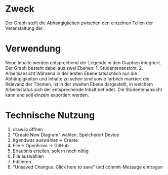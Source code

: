 # Zweck
Der Graph stellt die Abhängigkeiten zwischen den einzelnen Teilen der Veranstaltung dar.
# Verwendung
Neue Inhalte werden entsprechend der Legende in den Graphen integriert.
Der Graph besteht dabei aus zwei Ebenen: 1. Studentenansicht, 2. Arbeitsansicht
Während in der ersten Ebene tatsächlich nur die Abhängigkeiten und Inhalte zu sehen sind sowie farblich markiert die Relevanz der Themen, ist in der zweiten Ebene dargestellt, in welchem Arbeitsstatus sich der entsprechende Inhalt befindet.
Die Studentenansicht kann und soll einzeln exportiert werden.
# Technische Nutzung
1. draw.io öffnen
2. "Create New Diagram" wählen, Speicherort Device
3. Irgendwas auswählen-> Create
4. File-> OpenFrom -> GitHub
5. Erlaubnis erteilen, sofern noch nötig
6. File auswählen
7. Editieren
8. "Unsaved Changes. Click here to save" und commit-Message eintragen

